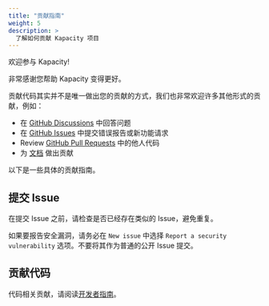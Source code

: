 ```yaml
---
title: "贡献指南"
weight: 5
description: >
  了解如何贡献 Kapacity 项目
---
```


欢迎参与 Kapacity!

非常感谢您帮助 Kapacity 变得更好。

贡献代码其实并不是唯一做出您的贡献的方式，我们也非常欢迎许多其他形式的贡献，例如：

* 在 [GitHub Discussions](https://github.com/traas-stack/kapacity/discussions) 中回答问题
* 在 [GitHub Issues](https://github.com/traas-stack/kapacity/issues) 中提交错误报告或新功能请求
* Review [GitHub Pull Requests](https://github.com/traas-stack/kapacity/pulls) 中的他人代码
* 为 [文档](https://github.com/traas-stack/kapacity-website) 做出贡献

以下是一些具体的贡献指南。

## 提交 Issue

在提交 Issue 之前，请检查是否已经存在类似的 Issue，避免重复。

如果要报告安全漏洞，请务必在 `New issue` 中选择 `Report a security vulnerability` 选项。不要将其作为普通的公开 Issue 提交。

## 贡献代码

代码相关贡献，请阅读[开发者指南](/zh-cn/docs/contribution-guidelines/developer-guide/)。
